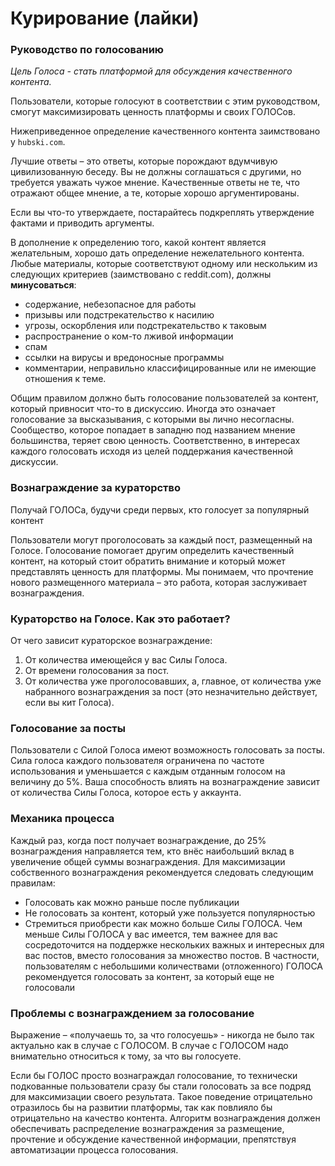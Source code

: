 # Курирование \(лайки\)

### Руководство по голосованию

_Цель Голоса - стать платформой для обсуждения качественного контента._

Пользователи, которые голосуют в соответствии с этим руководством, смогут максимизировать ценность платформы и своих ГОЛОСов.

Нижеприведенное определение качественного контента заимствовано у `hubski.com`.

Лучшие ответы – это ответы, которые порождают вдумчивую цивилизованную беседу. Вы не должны соглашаться с другими, но требуется уважать чужое мнение. Качественные ответы не те, что отражают общее мнение, а те, которые хорошо аргументированы.

Если вы что-то утверждаете, постарайтесь подкреплять утверждение фактами и приводить аргументы.

В дополнение к определению того, какой контент является желательным, хорошо дать определение нежелательного контента. Любые материалы, которые соответствуют одному или нескольким из следующих критериев \(заимствовано с reddit.com\), должны **минусоваться**:

* содержание, небезопасное для работы
* призывы или подстрекательство к насилию
* угрозы, оскорбления или подстрекательство к таковым
* распространение о ком-то лживой информации
* спам
* ссылки на вирусы и вредоносные программы
* комментарии, неправильно классифицированные  или не имеющие отношения к теме.

Общим правилом должно быть голосование пользователей за контент, который привносит что-то в дискуссию. Иногда это означает голосование за высказывания, с которыми вы лично несогласны. Сообщество, которое попадает в западню под названием мнение большинства, теряет свою ценность. Соответственно, в интересах каждого голосовать исходя из целей поддержания качественной дискуссии.

### Вознаграждение за кураторство

Получай ГОЛОСа, будучи среди первых, кто голосует за популярный контент

Пользователи могут проголосовать за каждый пост, размещенный на Голосе. Голосование помогает другим определить качественный контент, на который стоит обратить внимание и который может представлять ценность для платформы. Мы понимаем, что прочтение нового размещенного материала – это работа, которая заслуживает вознаграждения.

### Кураторство на Голосе. Как это работает?

От чего зависит кураторское вознаграждение:

1. От количества имеющейся у вас Силы Голоса.
2. От времени голосования за пост.
3. От количества уже проголосовавших, а, главное, от количества уже набранного вознаграждения за пост \(это незначительно действует, если вы кит Голоса\).

### Голосование за посты

Пользователи с Силой Голоса имеют возможность голосовать за посты. Сила голоса каждого пользователя ограничена по частоте использования и уменьшается с каждым отданным голосом на величину до 5%. Ваша способность влиять на вознаграждение зависит от количества Силы Голоса, которое есть у аккаунта.

### Механика процесса

Каждый раз, когда пост получает вознаграждение, до 25% вознаграждения направляется тем, кто внёс наибольший вклад в увеличение общей суммы вознаграждения. Для максимизации собственного вознаграждения рекомендуется следовать следующим правилам:

* Голосовать как можно раньше после публикации
* Не голосовать за контент, который уже пользуется популярностью
* Стремиться приобрести как можно больше Силы ГОЛОСА. Чем меньше Силы ГОЛОСА у вас имеется, тем важнее для вас сосредоточится на поддержке нескольких важных и интересных для вас постов, вместо голосования за множество постов. В частности, пользователям с небольшими количествами \(отложенного\) ГОЛОСА рекомендуется голосовать за контент, за который еще не голосовали

### Проблемы с вознаграждением за голосование

Выражение – «получаешь то, за что голосуешь» - никогда не было так актуально как в случае с ГОЛОСОМ. В случае с ГОЛОСОМ надо внимательно относиться к тому, за что вы голосуете.

Если бы ГОЛОС просто вознаграждал голосование, то технически подкованные пользователи сразу бы стали голосовать за все подряд для максимизации своего результата. Такое поведение отрицательно отразилось бы на развитии платформы, так как повлияло бы отрицательно на качество контента. Алгоритм вознаграждения должен обеспечивать распределение вознаграждения за размещение, прочтение и обсуждение качественной информации, препятствуя автоматизации процесса голосования.

